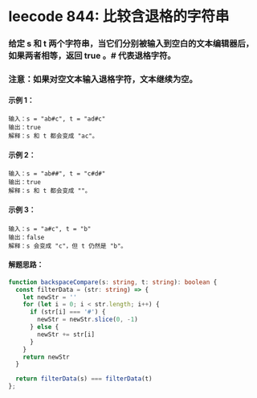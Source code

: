 # leecode 844: 比较含退格的字符串

### 给定 s 和 t 两个字符串，当它们分别被输入到空白的文本编辑器后，如果两者相等，返回 true 。# 代表退格字符。

### 注意：如果对空文本输入退格字符，文本继续为空。

#### 示例 1：
```
输入：s = "ab#c", t = "ad#c"
输出：true
解释：s 和 t 都会变成 "ac"。
```
#### 示例 2：
```
输入：s = "ab##", t = "c#d#"
输出：true
解释：s 和 t 都会变成 ""。
```
#### 示例 3：
```
输入：s = "a#c", t = "b"
输出：false
解释：s 会变成 "c"，但 t 仍然是 "b"。
```

#### 解题思路：
```ts
function backspaceCompare(s: string, t: string): boolean {
  const filterData = (str: string) => {
    let newStr = ''
    for (let i = 0; i < str.length; i++) {
      if (str[i] === '#') {
        newStr = newStr.slice(0, -1)
      } else {
        newStr += str[i]
      }
    }
    return newStr
  }

  return filterData(s) === filterData(t)
};
```